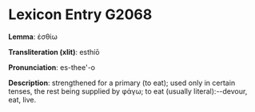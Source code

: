 # Lexicon Entry G2068

**Lemma**: ἐσθίω

**Transliteration (xlit)**: esthíō

**Pronunciation**: es-thee'-o

**Description**:
strengthened for a primary  (to eat); used only in certain tenses, the rest being supplied by φάγω; to eat (usually literal):--devour, eat, live.
